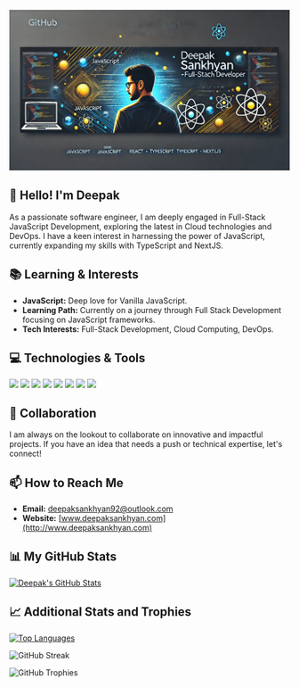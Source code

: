 [![Header](https://github.com/gitdeepaks/gitdeepaks/blob/main/banner.png?raw=true "Header")](https://github.com/gitdeepaks)

## 👋 Hello! I'm Deepak

As a passionate software engineer, I am deeply engaged in Full-Stack JavaScript Development, exploring the latest in Cloud technologies and DevOps. I have a keen interest in harnessing the power of JavaScript, currently expanding my skills with TypeScript and NextJS.

## 📚 Learning & Interests

- **JavaScript:** Deep love for Vanilla JavaScript.
- **Learning Path:** Currently on a journey through Full Stack Development focusing on JavaScript frameworks.
- **Tech Interests:** Full-Stack Development, Cloud Computing, DevOps.

## 💻 Technologies & Tools

![](https://img.shields.io/badge/Code-JavaScript-informational?style=flat&color=informational&logo=javascript)
![](https://img.shields.io/badge/Code-React-informational?style=flat&color=informational&logo=react)
![](https://img.shields.io/badge/Code-TypeScript-informational?style=flat&color=informational)
![](https://img.shields.io/badge/Code-NextJS-informational?style=flat&color=informational&logo=next.js)
![](https://img.shields.io/badge/Code-Node.js-informational?style=flat&color=informational&logo=node.js)
![](https://img.shields.io/badge/Tool-Webpack-informational?style=flat&color=warning&logo=webpack)
![](https://img.shields.io/badge/Tool-Docker-informational?style=flat&color=warning&logo=docker)
![](https://img.shields.io/badge/Tool-Tailwind_CSS-informational?style=flat&color=warning&logo=tailwind-css)

## 💞️ Collaboration

I am always on the lookout to collaborate on innovative and impactful projects. If you have an idea that needs a push or technical expertise, let's connect!

## 📫 How to Reach Me

- **Email:** [deepaksankhyan92@outlook.com](mailto:deepaksankhyan92@outlook.com)
- **Website:** [www.deepaksankhyan.com](http://www.deepaksankhyan.com)

## 📊 My GitHub Stats

[![Deepak's GitHub Stats](https://github-readme-stats.vercel.app/api?username=gitdeepaks&theme=dark&count_private=true)](https://github.com/anuraghazra/github-readme-stats)

## 📈 Additional Stats and Trophies

[![Top Languages](https://github-readme-stats.vercel.app/api/top-langs/?username=gitdeepaks&layout=compact&theme=dark)](https://github.com/anuraghazra/github-readme-stats)

![GitHub Streak](https://github-readme-streak-stats.herokuapp.com/?user=gitdeepaks&theme=dark)

![GitHub Trophies](https://github-profile-trophy.vercel.app/?username=gitdeepaks&theme=darkhub)

<!--
**gitdeepaks/gitdeepaks** is a ✨ special ✨ repository because its `README.md` (this file) appears on your GitHub profile.
-->
